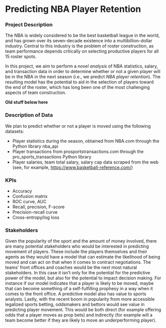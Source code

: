 # Predicting NBA Player Retention

### Project Description

The NBA is widely considered to be the best basketball league in the world, and has grown over its seven-decade existence into a multibillion-dollar industry.  Central to this industry is the problem of roster construction, as team performance depends critically on selecting productive players for all 15 roster spots.

In this project, we aim to perform a _novel analysis_ of NBA statistics, salary, and transaction data in order to determine whether or not a given player will be in the NBA in the next season (i.e., we predict _NBA player retention_).  The resulting model has the potential to aid in the selection of players toward the end of the roster, which has long been one of the most challenging aspects of team construction.

**Old stuff below here**

### Description of Data

We plan to predict whether or not a player is moved using the following datasets:
* Player statistics during the season, obtained from NBA.com through the Python library nba_api
* Player transactions from prosportstransactions.com through the pro_sports_transactions Python library
* Player salaries, team total salary, salary cap data scraped from the web (see, for example, https://www.basketball-reference.com/)

### KPIs

* Accuracy
* Confusion matrix
* ROC curve, AUC
* Recall, precision, F-score
* Precision-recall curve
* Cross-entropy/log loss

### Stakeholders

Given the popularity of the sport and the amount of money involved, there are many potential stakeholders who would be interested in predicting movement of players. These include the players themselves and their agents as they would have a model that can estimate the likelihood of being moved and can act on that when it comes to contract negotiations. The teams’ front offices and coaches would be the next most natural stakeholders. In this case it isn’t only for the potential for the predictive power of the model, but also for the potential to impact decision making. For instance if our model indicates that a player is likely to be moved, maybe that can become something of a self-fulfilling prophesy in a way when it comes to the front office. A predictive model also has value to sports analysts. Lastly, with the recent boom in popularity from more accessible legalized sports betting, oddsmakers and bettors would see value in predicting player movement. This would be both direct (for example offering odds that a player moves as prop bets) and indirectly (for example will a team become better if they are likely to move an underperforming player).

